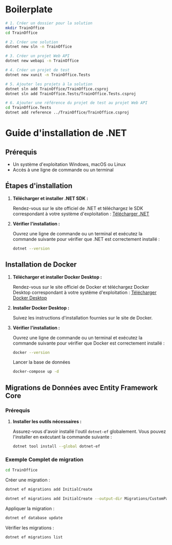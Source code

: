 # Boilerplate

```sh
# 1. Créer un dossier pour la solution
mkdir TrainOffice
cd TrainOffice

# 2. Créer une solution
dotnet new sln -n TrainOffice

# 3. Créer un projet Web API
dotnet new webapi -n TrainOffice

# 4. Créer un projet de test
dotnet new xunit -n TrainOffice.Tests

# 5. Ajouter les projets à la solution
dotnet sln add TrainOffice/TrainOffice.csproj
dotnet sln add TrainOffice.Tests/TrainOffice.Tests.csproj

# 6. Ajouter une référence du projet de test au projet Web API
cd TrainOffice.Tests
dotnet add reference ../TrainOffice/TrainOffice.csproj
```

# Guide d'installation de .NET

## Prérequis

- Un système d'exploitation Windows, macOS ou Linux
- Accès à une ligne de commande ou un terminal

## Étapes d'installation

1. **Télécharger et installer .NET SDK :**

   Rendez-vous sur le site officiel de .NET et téléchargez le SDK correspondant à votre système d'exploitation : [Télécharger .NET](https://dotnet.microsoft.com/download)

2. **Vérifier l'installation :**

   Ouvrez une ligne de commande ou un terminal et exécutez la commande suivante pour vérifier que .NET est correctement installé :

   ```sh
   dotnet --version
   ```

## Installation de Docker

1. **Télécharger et installer Docker Desktop :**

   Rendez-vous sur le site officiel de Docker et téléchargez Docker Desktop correspondant à votre système d'exploitation : [Télécharger Docker Desktop](https://www.docker.com/products/docker-desktop)

2. **Installer Docker Desktop :**

   Suivez les instructions d'installation fournies sur le site de Docker.

3. **Vérifier l'installation :**

   Ouvrez une ligne de commande ou un terminal et exécutez la commande suivante pour vérifier que Docker est correctement installé :

   ```sh
   docker --version
   ```

   Lancer la base de données

   ```sh
   docker-compose up -d
   ```

## Migrations de Données avec Entity Framework Core

### Prérequis

1. **Installer les outils nécessaires :**

   Assurez-vous d'avoir installé l'outil `dotnet-ef` globalement. Vous pouvez l'installer en exécutant la commande suivante :

   ```sh
   dotnet tool install --global dotnet-ef 
   ```

### Exemple Complet de migration

   ```sh
   cd TrainOffice
   ```

Créer une migration :

   ```sh
   dotnet ef migrations add InitialCreate
   ```

   ```sh
   dotnet ef migrations add InitialCreate --output-dir Migrations/CustomPath
   ```
   


Appliquer la migration :

   ```sh
   dotnet ef database update
   ```

Vérifier les migrations :

   ```sh
   dotnet ef migrations list
   ```
